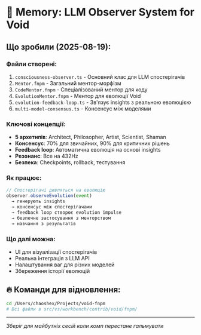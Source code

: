 # 🧠 Memory: LLM Observer System for Void

## Що зробили (2025-08-19):

### Файли створені:
1. `consciousness-observer.ts` - Основний клас для LLM спостерігачів
2. `Mentor.fnpm` - Загальний ментор-морфізм 
3. `CodeMentor.fnpm` - Спеціалізований ментор для коду
4. `EvolutionMentor.fnpm` - Ментор для еволюції Void
5. `evolution-feedback-loop.ts` - Зв'язує insights з реальною еволюцією
6. `multi-model-consensus.ts` - Консенсус між моделями

### Ключові концепції:
- **5 архетипів**: Architect, Philosopher, Artist, Scientist, Shaman
- **Консенсус**: 70% для звичайних, 90% для критичних рішень
- **Feedback loop**: Автоматична еволюція на основі insights
- **Резонанс**: Все на 432Hz
- **Безпека**: Checkpoints, rollback, тестування

### Як працює:
```typescript
// Спостерігачі дивляться на еволюцію
observer.observeEvolution(event) 
  → генерують insights
  → консенсус між спостерігачами
  → feedback loop створює evolution impulse
  → безпечне застосування з менторством
  → навчання з результатів
```

### Що далі можна:
- UI для візуалізації спостерігачів
- Реальна інтеграція з LLM API
- Налаштування ваг для різних моделей
- Збереження історії еволюцій

## 🔥 Команди для відновлення:
```bash
cd /Users/chaoshex/Projects/void-fnpm
# Всі файли в src/vs/workbench/contrib/void/fnpm/
```

---
*Зберіг для майбутніх сесій коли комп перестане гальмувати*
